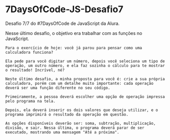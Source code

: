 # 7DaysOfCode-JS-Desafio7
Desafio 7/7 do #7DaysOfCode de JavaScript da Alura.

Nesse último desafio, o objetivo era trabalhar com as funções no JavaScript.

    Para o exercício de hoje: você já parou para pensar como uma calculadora funciona?

    Ela pede para você digitar um número, depois você seleciona um tipo de operação, um outro número, e ela faz sozinha o cálculo para te mostrar o resultado! Incrível, né?

    Neste último desafio, a minha proposta para você é: crie a sua própria calculadora, porém com um detalhe muito importante: cada operação deverá ser uma função diferente no seu código.

    Primeiramente, a pessoa deverá escolher uma opção de operação impressa pelo programa na tela.

    Depois, ela deverá inserir os dois valores que deseja utilizar, e o programa imprimirá o resultado da operação em questão.

    As opções disponíveis deverão ser: soma, subtração, multiplicação, divisão, e sair. Nessa última, o programa deverá parar de ser executado, mostrando uma mensagem "Até a próxima".

